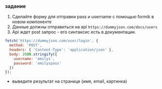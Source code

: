 ###

### задание


1.  Сделайте форму для отправки pass и username с помощью formik в новом компоненте
2.  Данные должны отправиться на api `https://dummyjson.com/docs/users`
3.  Api ждет post запрос - его синтаксис есть в документации.


```js
fetch('https://dummyjson.com/user/login', {
  method: 'POST',
  headers: { 'Content-Type': 'application/json' },
  body: JSON.stringify({
    username: 'emilys',
    password: 'emilyspass'
  })
});
```

- выведите результат на странице (имя, email, картинка)


